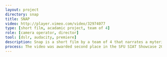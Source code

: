 ```yaml
---
layout: project
directory: snap
title: SNAP
video: http://player.vimeo.com/video/32974077
type: [short film, acadamic project, team of 4]
role: [camera operator, director]
tool: [dslr, audacity, premiere]
description: Snap is a short film by a team of 4 that narrates a myterious story of a very special vintage camera. The film was created using DSLRs and basic lighting equitment as well as dedicated sound recorder. The story starts with this vintage film camera purchased by a curious man. 
process: The video was awarded second place in the SFU SIAT Showcase 2012 under "Moving Images" category.
---
```

